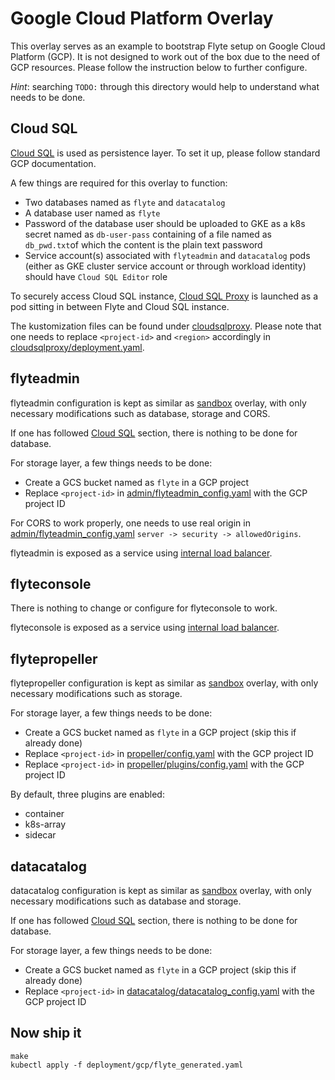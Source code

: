 # Google Cloud Platform Overlay

This overlay serves as an example to bootstrap Flyte setup on Google Cloud Platform (GCP). It is not
designed to work out of the box due to the need of GCP resources. Please follow the instruction
below to further configure.

_Hint_: searching `TODO:` through this directory would help to understand what needs to be done.

## Cloud SQL

[Cloud SQL](https://cloud.google.com/sql) is used as persistence layer. To set it up, please
follow standard GCP documentation.

A few things are required for this overlay to function:

* Two databases named as `flyte` and `datacatalog`
* A database user named as `flyte`
* Password of the database user should be uploaded to GKE as a k8s secret named as `db-user-pass`
  containing of a file named as `db_pwd.txt`of which the content is the plain text password
* Service account(s) associated with `flyteadmin` and `datacatalog` pods (either as GKE cluster
  service account or through workload identity) should have `Cloud SQL Editor` role

To securely access Cloud SQL instance, [Cloud SQL
Proxy](https://cloud.google.com/sql/docs/postgres/connect-admin-proxy) is launched as a pod sitting
in between Flyte and Cloud SQL instance.

The kustomization files can be found under [cloudsqlproxy](cloudsqlproxy). Please note that one
needs to replace `<project-id>` and `<region>` accordingly in
[cloudsqlproxy/deployment.yaml](cloudsqlproxy/deployment.yaml).

## flyteadmin

flyteadmin configuration is kept as similar as [sandbox](../sandbox) overlay, with only necessary
modifications such as database, storage and CORS.

If one has followed [Cloud SQL](#cloud-sql) section, there is nothing to be done for database.

For storage layer, a few things needs to be done:

* Create a GCS bucket named as `flyte` in a GCP project
* Replace `<project-id>` in [admin/flyteadmin_config.yaml](admin/flyteadmin_config.yaml) with the
  GCP project ID

For CORS to work properly, one needs to use real origin in
[admin/flyteadmin_config.yaml](admin/flyteadmin_config.yaml) `server -> security -> allowedOrigins`.

flyteadmin is exposed as a service using [internal load
balancer](https://cloud.google.com/kubernetes-engine/docs/how-to/internal-load-balancing).

## flyteconsole

There is nothing to change or configure for flyteconsole to work.

flyteconsole is exposed as a service using [internal load
balancer](https://cloud.google.com/kubernetes-engine/docs/how-to/internal-load-balancing).

## flytepropeller

flytepropeller configuration is kept as similar as [sandbox](../sandbox) overlay, with only
necessary modifications such as storage.

For storage layer, a few things needs to be done:

* Create a GCS bucket named as `flyte` in a GCP project (skip this if already done)
* Replace `<project-id>` in [propeller/config.yaml](propeller/config.yaml) with the
  GCP project ID
* Replace `<project-id>` in [propeller/plugins/config.yaml](propeller/plugins/config.yaml) with the
  GCP project ID

By default, three plugins are enabled:

* container
* k8s-array
* sidecar

## datacatalog

datacatalog configuration is kept as similar as [sandbox](../sandbox) overlay, with only
necessary modifications such as database and storage.

If one has followed [Cloud SQL](#cloud-sql) section, there is nothing to be done for database.

For storage layer, a few things needs to be done:

* Create a GCS bucket named as `flyte` in a GCP project (skip this if already done)
* Replace `<project-id>` in [datacatalog/datacatalog_config.yaml](propeller/config.yaml) with the
  GCP project ID

## Now ship it

``` shell
make
kubectl apply -f deployment/gcp/flyte_generated.yaml
```
